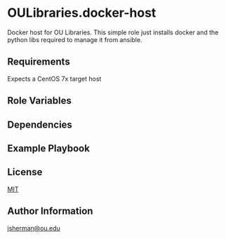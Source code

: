 OULibraries.docker-host
=========

Docker host for OU Libraries.
This simple role just installs docker and the python libs required to manage it from ansible.

Requirements
------------

Expects a CentOS 7x target host

Role Variables
--------------


Dependencies
------------


Example Playbook
----------------


License
-------

[MIT](https://github.com/OULibraries/ansible-role-docker-host/blob/master/LICENSE)

Author Information
------------------

jsherman@ou.edu
